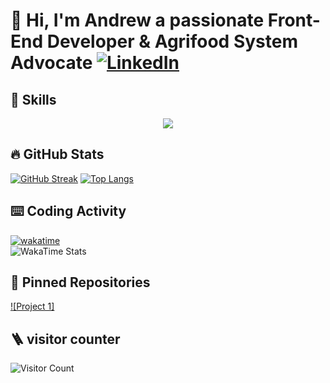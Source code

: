 # 👋 Hi, I'm Andrew  a passionate Front-End Developer & Agrifood System  Advocate   [![LinkedIn](https://img.shields.io/badge/LinkedIn-0A66C2?logo=linkedin)](www.linkedin.com/in/andrew-mponin)

## 🚀 Skills
<p align="center">
  <a href="https://skillicons.dev">
    <img src="https://skillicons.dev/icons?i=html,css,tailwind,ts,js,react,nodejs,supabase,fastapi,git,bash," />
  </a>
</p>

## 🔥 GitHub Stats
[![GitHub Streak](https://streak-stats.demolab.com?user=brosq6168&theme=dark)](https://git.io/streak-stats)
[![Top Langs](https://github-readme-stats.vercel.app/api/top-langs/?username=brosq6168&layout=compact)](https://github.com/anuraghazra/github-readme-stats)

## ⌨️ Coding Activity
[![wakatime](https://wakatime.com/badge/user/{brosq}.svg)](https://wakatime.com/@brosq)  
![WakaTime Stats](https://github-readme-stats.vercel.app/api/wakatime?username=brosq)

## 📌 Pinned Repositories
[![Project 1]](https://github.com/IamME1311/ClauseGuard)

## 🪜 visitor counter
![Visitor Count](https://visitor-badge.laobi.icu/badge?page_id=brosq6168.brosq6168)

